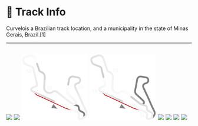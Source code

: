 # 🏁 Track Info

Curvelois a Brazilian track location, and a municipality in the state of Minas Gerais, Brazil.[1]

---
![](image_1.jpg)
![](image_2.jpg)
![](image_3.jpg)
![](image_4.jpg)
![](image_5.jpg)
![](image_6.jpg)
![](image_7.jpg)
![](image_8.jpg)
---

